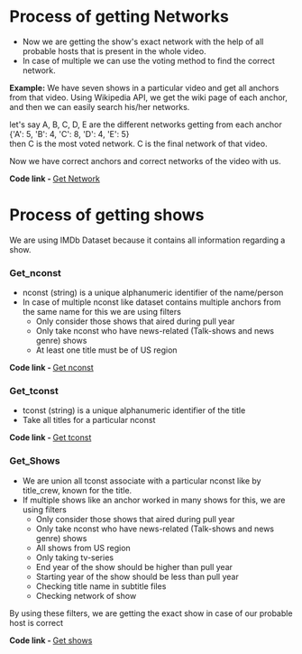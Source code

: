 # Process of getting Networks

* Now we are getting the show's exact network with the help of all probable hosts that is present in the whole video. 
* In case of multiple we can use the voting method to find the correct network.


<b>Example:</b> We have seven shows in a particular video and get all anchors from that video. Using Wikipedia API, we get the wiki page of each anchor, and then we can easily search his/her networks.

let's say A, B, C, D, E are the different networks getting from each anchor  
{'A': 5, 'B': 4, 'C': 8, 'D': 4, 'E': 5}    
then C is the most voted network. C is the final network of that video.


Now we have correct anchors and correct networks of the video with us.

<b>Code link - </b><a href="https://github.com/EdOates84/Show-Segmentation/blob/master/Phase-1/Get_Channels.ipynb">Get Network</a>
 

# Process of getting shows

We are using IMDb Dataset because it contains all information regarding a show. 
### Get_nconst
* nconst (string) is a unique alphanumeric identifier of the name/person
* In case of multiple nconst like dataset contains multiple anchors from the same name for this we are using filters
   * Only consider those shows that aired during pull year
   * Only take nconst who have news-related (Talk-shows and news genre) shows
   * At least one title must be of US region
  
<b>Code link - </b><a href="https://github.com/EdOates84/Show-Segmentation/blob/master/Phase-2/nconst.ipynb">Get nconst</a>

### Get_tconst
* tconst (string) is a unique alphanumeric identifier of the title
* Take all titles for a particular nconst

<b>Code link - </b><a href="https://github.com/EdOates84/Show-Segmentation/blob/master/Phase-2/tconst.ipynb">Get tconst</a>

### Get_Shows
* We are union all tconst associate with a particular nconst like by title_crew, known for the title.
* If multiple shows like an anchor worked in many shows for this, we are using filters
  * Only consider those shows that aired during pull year
  * Only take nconst who have news-related (Talk-shows and news genre) shows
  * All shows from US region
  * Only taking tv-series
  * End year of the show should be higher than pull year
  * Starting year of the show should be less than pull year
  * Checking title name in subtitle files
  * Checking network of show
  
 By using these filters, we are getting the exact show in case of our probable host is correct 

<b>Code link - </b><a href="https://github.com/EdOates84/Show-Segmentation/blob/master/Phase-2/show.ipynb">Get shows</a>
